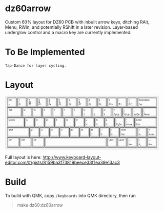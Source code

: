 # dz60arrow
Custom 60% layout for DZ60 PCB with inbuilt arrow keys, ditching RAlt, Menu, RWin, and potentially RShift in a later revision.  Layer-based underglow control and a macro key are currently implemented.

# To Be Implemented
	Tap-Dance for layer cycling.

# Layout
![](layout.png)

Full layout is here: http://www.keyboard-layout-editor.com/#/gists/8159ba3f73819beece33f1ea39e13ac3

# Build
To build with QMK, copy `/keyboards` into QMK directory, then run
>make dz60:dz60arrow
